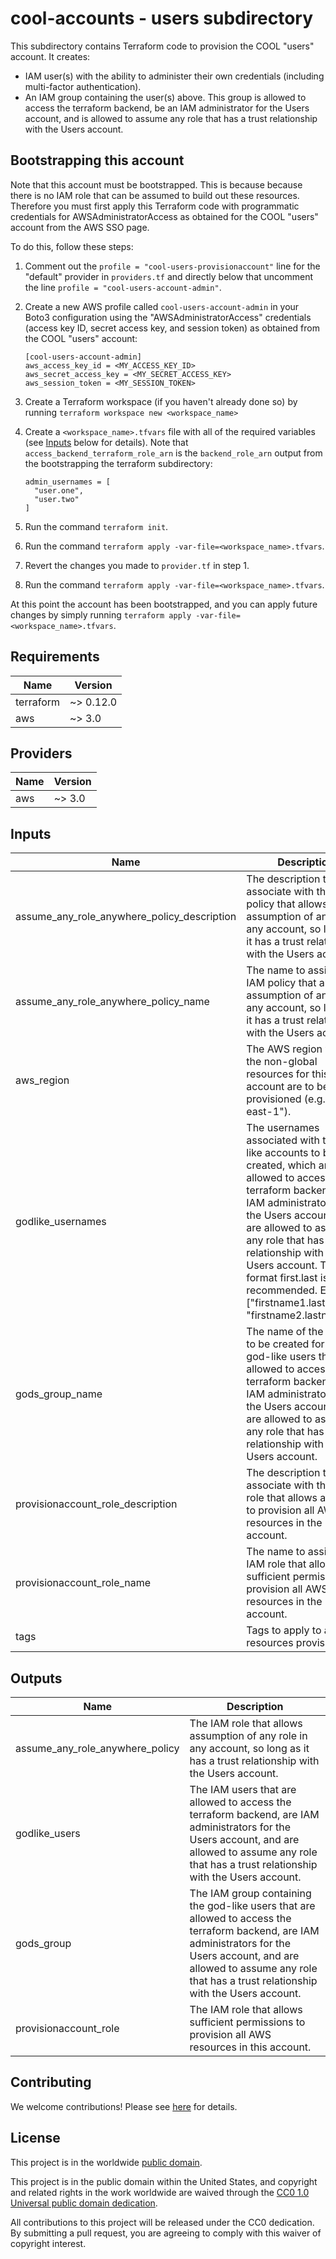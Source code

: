 # cool-accounts - users subdirectory #

This subdirectory contains Terraform code to provision the COOL
"users" account.  It creates:

* IAM user(s) with the ability to administer their own credentials (including
  multi-factor authentication).
* An IAM group containing the user(s) above.  This group is allowed to
  access the terraform backend, be an IAM administrator for the Users
  account, and is allowed to assume any role that has a trust
  relationship with the Users account.

## Bootstrapping this account ##

Note that this account must be bootstrapped.  This is because because
there is no IAM role that can be assumed to build out these resources.
Therefore you must first apply this Terraform code with programmatic
credentials for AWSAdministratorAccess as obtained for the COOL
"users" account from the AWS SSO page.

To do this, follow these steps:

1. Comment out the `profile = "cool-users-provisionaccount"` line for
   the "default" provider in `providers.tf` and directly below that
   uncomment the line `profile = "cool-users-account-admin"`.
1. Create a new AWS profile called `cool-users-account-admin` in
   your Boto3 configuration using the "AWSAdministratorAccess"
   credentials (access key ID, secret access key, and session token)
   as obtained from the COOL "users" account:

   ```console
   [cool-users-account-admin]
   aws_access_key_id = <MY_ACCESS_KEY_ID>
   aws_secret_access_key = <MY_SECRET_ACCESS_KEY>
   aws_session_token = <MY_SESSION_TOKEN>
   ```

1. Create a Terraform workspace (if you haven't already done so) by running
   `terraform workspace new <workspace_name>`
1. Create a `<workspace_name>.tfvars` file with all of the required
   variables (see [Inputs](#Inputs) below for details).  Note that
   `access_backend_terraform_role_arn` is the `backend_role_arn` output
   from the bootstrapping the terraform subdirectory:

   ```console
   admin_usernames = [
     "user.one",
     "user.two"
   ]
   ```

1. Run the command `terraform init`.
1. Run the command `terraform apply
   -var-file=<workspace_name>.tfvars`.
1. Revert the changes you made to `provider.tf` in step 1.
1. Run the command `terraform apply
    -var-file=<workspace_name>.tfvars`.

At this point the account has been bootstrapped, and you can apply
future changes by simply running `terraform apply
-var-file=<workspace_name>.tfvars`.

## Requirements ##

| Name | Version |
|------|---------|
| terraform | ~> 0.12.0 |
| aws | ~> 3.0 |

## Providers ##

| Name | Version |
|------|---------|
| aws | ~> 3.0 |

## Inputs ##

| Name | Description | Type | Default | Required |
|------|-------------|------|---------|:--------:|
| assume_any_role_anywhere_policy_description | The description to associate with the IAM policy that allows assumption of any role in any account, so long as it has a trust relationship with the Users account. | `string` | `Allow assumption of any role in any account, so long as it has a trust relationship with the Users account.` | no |
| assume_any_role_anywhere_policy_name | The name to assign the IAM policy that allows assumption of any role in any account, so long as it has a trust relationship with the Users account. | `string` | `AssumeAnyRoleAnywhere` | no |
| aws_region | The AWS region where the non-global resources for this account are to be provisioned (e.g. "us-east-1"). | `string` | `us-east-1` | no |
| godlike_usernames | The usernames associated with the god-like accounts to be created, which are allowed to access the terraform backend, are IAM administrators for the Users account, and are allowed to assume any role that has a trust relationship with the Users account.  The format first.last is recommended.  Example: ["firstname1.lastname1",  "firstname2.lastname2"] | `list(string)` | n/a | yes |
| gods_group_name | The name of the group to be created for the god-like users that are allowed to access the terraform backend, are IAM administrators for the Users account, and are allowed to assume any role that has a trust relationship with the Users account. | `string` | `gods` | no |
| provisionaccount_role_description | The description to associate with the IAM role that allows access to provision all AWS resources in the Users account. | `string` | `Allows sufficient access to provision all AWS resources in the Users account.` | no |
| provisionaccount_role_name | The name to assign the IAM role that allows sufficient permissions to provision all AWS resources in the Users account. | `string` | `ProvisionAccount` | no |
| tags | Tags to apply to all AWS resources provisioned. | `map(string)` | `{}` | no |

## Outputs ##

| Name | Description |
|------|-------------|
| assume_any_role_anywhere_policy | The IAM role that allows assumption of any role in any account, so long as it has a trust relationship with the Users account. |
| godlike_users | The IAM users that are allowed to access the terraform backend, are IAM administrators for the Users account, and are allowed to assume any role that has a trust relationship with the Users account. |
| gods_group | The IAM group containing the god-like users that are allowed to access the terraform backend, are IAM administrators for the Users account, and are allowed to assume any role that has a trust relationship with the Users account. |
| provisionaccount_role | The IAM role that allows sufficient permissions to provision all AWS resources in this account. |

## Contributing ##

We welcome contributions!  Please see [here](CONTRIBUTING.md) for
details.

## License ##

This project is in the worldwide [public domain](LICENSE).

This project is in the public domain within the United States, and
copyright and related rights in the work worldwide are waived through
the [CC0 1.0 Universal public domain
dedication](https://creativecommons.org/publicdomain/zero/1.0/).

All contributions to this project will be released under the CC0
dedication. By submitting a pull request, you are agreeing to comply
with this waiver of copyright interest.
